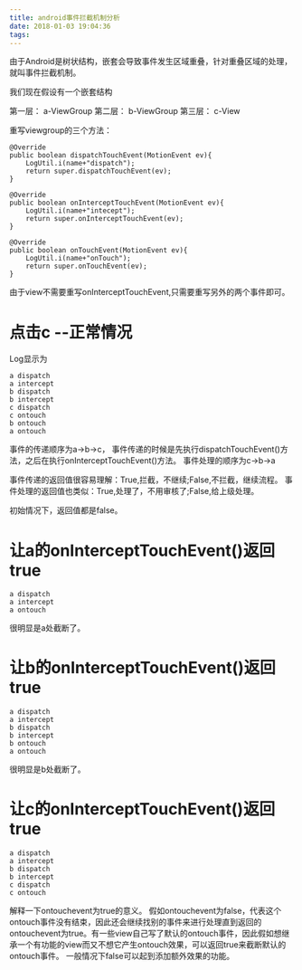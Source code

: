 ```yaml
---
title: android事件拦截机制分析
date: 2018-01-03 19:04:36
tags:
---
```

由于Android是树状结构，嵌套会导致事件发生区域重叠，针对重叠区域的处理，就叫事件拦截机制。

我们现在假设有一个嵌套结构

第一层： a-ViewGroup
第二层： b-ViewGroup
第三层： c-View

重写viewgroup的三个方法：
```
@Override
public boolean dispatchTouchEvent(MotionEvent ev){
	LogUtil.i(name+"dispatch");
	return super.dispatchTouchEvent(ev);
}
```

```
@Override
public boolean onInterceptTouchEvent(MotionEvent ev){
	LogUtil.i(name+"intecept");
	return super.onInterceptTouchEvent(ev);
}
```

```
@Override
public boolean onTouchEvent(MotionEvent ev){
	LogUtil.i(name+"onTouch");
	return super.onTouchEvent(ev);
}
```

由于view不需要重写onInterceptTouchEvent,只需要重写另外的两个事件即可。

# 点击c --正常情况

Log显示为
```
a dispatch
a intercept
b dispatch
b intercept
c dispatch
c ontouch
b ontouch
a ontouch
```

事件的传递顺序为a->b->c， 事件传递的时候是先执行dispatchTouchEvent()方法，之后在执行onInterceptTouchEvent()方法。
事件处理的顺序为c->b->a

事件传递的返回值很容易理解：True,拦截，不继续;False,不拦截，继续流程。
事件处理的返回值也类似：True,处理了，不用审核了;False,给上级处理。

初始情况下，返回值都是false。

# 让a的onInterceptTouchEvent()返回true

```
a dispatch
a intercept
a ontouch
```

很明显是a处截断了。

# 让b的onInterceptTouchEvent()返回true

```
a dispatch
a intercept
b dispatch
b intercept
b ontouch
a ontouch
```

很明显是b处截断了。

# 让c的onInterceptTouchEvent()返回true

```
a dispatch
a intercept
b dispatch
b intercept
c dispatch
c ontouch
```

解释一下ontouchevent为true的意义。
假如ontouchevent为false，代表这个ontouch事件没有结束，因此还会继续找别的事件来进行处理直到返回的ontouchevent为true。有一些view自己写了默认的ontouch事件，因此假如想继承一个有功能的view而又不想它产生ontouch效果，可以返回true来截断默认的ontouch事件。
一般情况下false可以起到添加额外效果的功能。